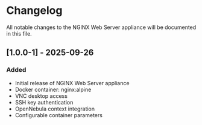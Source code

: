 # Changelog

All notable changes to the NGINX Web Server appliance will be documented in this file.

## [1.0.0-1] - 2025-09-26

### Added
- Initial release of NGINX Web Server appliance
- Docker container: nginx:alpine
- VNC desktop access
- SSH key authentication
- OpenNebula context integration
- Configurable container parameters

